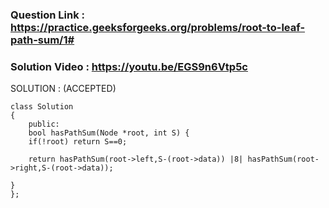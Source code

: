 ### Question Link : https://practice.geeksforgeeks.org/problems/root-to-leaf-path-sum/1#


### Solution Video : https://youtu.be/EGS9n6Vtp5c

SOLUTION : (ACCEPTED)

```
class Solution
{
    public:
    bool hasPathSum(Node *root, int S) {
    if(!root) return S==0;
    
    return hasPathSum(root->left,S-(root->data)) |8| hasPathSum(root->right,S-(root->data));
    
}
};
```